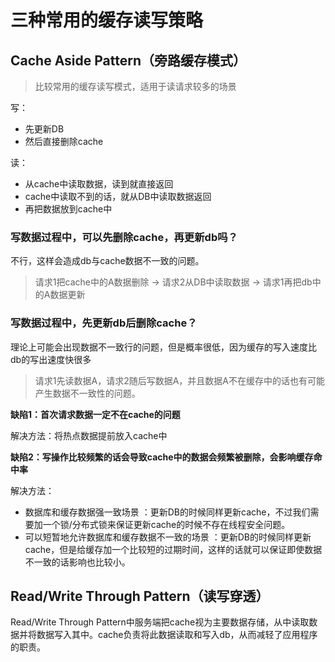 # 三种常用的缓存读写策略

## Cache Aside Pattern（旁路缓存模式）

> 比较常用的缓存读写模式，适用于读请求较多的场景

写：

+ 先更新DB
+ 然后直接删除cache

读：

+ 从cache中读取数据，读到就直接返回
+ cache中读取不到的话，就从DB中读取数据返回
+ 再把数据放到cache中

### 写数据过程中，可以先删除cache，再更新db吗？

不行，这样会造成db与cache数据不一致的问题。

> 请求1把cache中的A数据删除 -> 请求2从DB中读取数据 -> 请求1再把db中的A数据更新

### 写数据过程中，先更新db后删除cache？

理论上可能会出现数据不一致行的问题，但是概率很低，因为缓存的写入速度比db的写出速度快很多

> 请求1先读数据A，请求2随后写数据A，并且数据A不在缓存中的话也有可能产生数据不一致性的问题。

**缺陷1：首次请求数据一定不在cache的问题**

解决方法：将热点数据提前放入cache中

**缺陷2：写操作比较频繁的话会导致cache中的数据会频繁被删除，会影响缓存命中率**

解决方法：

+ 数据库和缓存数据强一致场景 ：更新DB的时候同样更新cache，不过我们需要加一个锁/分布式锁来保证更新cache的时候不存在线程安全问题。
+ 可以短暂地允许数据库和缓存数据不一致的场景 ：更新DB的时候同样更新cache，但是给缓存加一个比较短的过期时间，这样的话就可以保证即使数据不一致的话影响也比较小。

## Read/Write Through Pattern（读写穿透）

Read/Write Through Pattern中服务端把cache视为主要数据存储，从中读取数据并将数据写入其中。cache负责将此数据读取和写入db，从而减轻了应用程序的职责。

